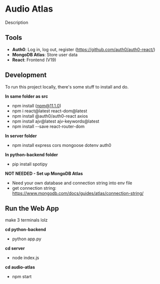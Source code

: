 # Audio Atlas

Description

## Tools

- **Auth0**: Log in, log out, register (https://github.com/auth0/auth0-react/)
- **MongoDB Atlas**: Store user data
- **React**: Frontend (V19)

## Development

To run this project locally, there's some stuff to install and do.

**In same folder as src**
- npm install (npm@11.1.0)
- npm i react@latest react-dom@latest
- npm install @auth0/auth0-react axios
- npm install ajv@latest ajv-keywords@latest
- npm install --save react-router-dom

**In server folder**
- npm install express cors mongoose dotenv auth0

**In python-backend folder**
- pip install spotipy

**NOT NEEDED - Set up MongoDB Atlas**
- Need your own database and connection string into env file
- get connection string: https://www.mongodb.com/docs/guides/atlas/connection-string/ 

## Run the Web App

make 3 terminals lolz

**cd python-backend**
- python app.py

**cd server**
- node index.js

**cd audio-atlas**
- npm start